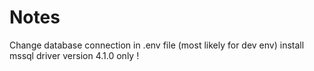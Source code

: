 # Notes

Change database connection in .env file (most likely for dev env)
install mssql driver version 4.1.0 only !